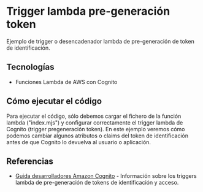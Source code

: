 # Trigger lambda pre-generación token

Ejemplo de trigger o desencadenador lambda de pre-generación de token de identificación.


## Tecnologías 

* Funciones Lambda de AWS con Cognito


## Cómo ejecutar el código

Para ejecutar el código, sólo debemos cargar el fichero de la función lambda ("index.mjs") y configurar correctamente el trigger lambda de Cognito (trigger pregeneración token).
En este ejemplo veremos cómo podemos cambiar algunos atributos o claims del token de identificación antes de que Cognito lo devuelva al usuario o aplicación.


## Referencias

- [Guida desarrolladores Amazon Cognito](https://docs.aws.amazon.com/es_es/cognito/latest/developerguide/user-pool-lambda-pre-token-generation.html) - Información sobre los triggers lambda de pre-generación de tokens de identificación y acceso.




